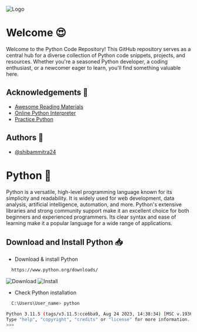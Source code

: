 
![Logo](https://assets.digitalocean.com/articles/how-to-code-in-python-banner/how-to-code-in-python.png)


# Welcome 😍

Welcome to the Python Code Repository! This GitHub repository serves as a central hub for a diverse collection of Python code snippets, projects, and resources. Whether you're a seasoned Python developer, a coding enthusiast, or a newcomer eager to learn, you'll find something valuable here.


## Acknowledgements 📖

 - [Awesome Reading Materials](https://www.w3schools.com/python/default.asp)
 - [Online Python Interpreter](https://www.programiz.com/python-programming/online-compiler/)
 - [Practice Python](https://www.practicepython.org/)


## Authors 👤

- [@shibammitra24](https://github.com/shibammitra24)


# Python 🐍

Python is a versatile, high-level programming language known for its simplicity and readability. It is widely used for web development, data analysis, artificial intelligence, automation, and more. Python's extensive libraries and strong community support make it an excellent choice for both beginners and experienced programmers. Its clear syntax and ease of learning make it a popular language for a wide range of applications.

## Download and Install Python 📥

- Download & install Python

```bash
  https://www.python.org/downloads/
```
![Download](https://www.guru99.com/images/Pythonnew/Python2.1.png)
![Install](https://bongobinary.com/media/custom_post_file/uploads/2019/11/27/install_python_3_8_on_windows_.png)
- Check Python installation
```bash
  C:\Users\User_name> python
```
```bash
Python 3.11.5 (tags/v3.11.5:cce6ba9, Aug 24 2023, 14:38:34) [MSC v.1936 64 bit (AMD64)] on win32
Type "help", "copyright", "credits" or "license" for more information.
>>>
```
